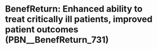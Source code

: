 # BenefReturn: __Enhanced ability to treat critically ill patients, improved patient outcomes__ (PBN__BenefReturn_731)

